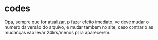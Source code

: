 # codes

Opa, sempre que for atualizar, p fazer efeito imediato, vc deve mudar o numero da versão do arquivo, e mudar tambem no site, caso contrario as mudanças vão levar 24hrs/menos para aparecerem.
